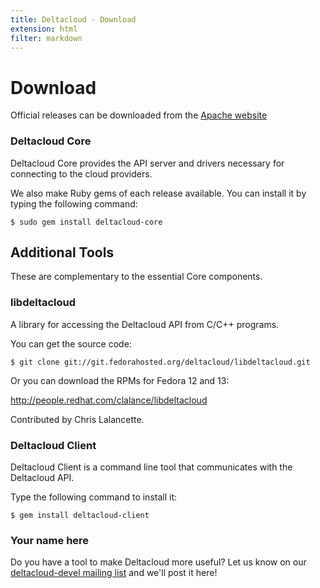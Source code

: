```yaml
---
title: Deltacloud - Download
extension: html
filter: markdown
---
```


Download
========

Official releases can be downloaded from the
[Apache website](http://www.apache.org/dist/incubator/deltacloud/)

### Deltacloud Core ###

Deltacloud Core provides the API server and drivers necessary for connecting
to the cloud providers.

We also make Ruby gems of each release available. You can install it by
typing the following command:

    $ sudo gem install deltacloud-core

Additional Tools
----------------
These are complementary to the essential Core components.

### libdeltacloud ###

A library for accessing the Deltacloud API from C/C++ programs.

You can get the source code:

    $ git clone git://git.fedorahosted.org/deltacloud/libdeltacloud.git

Or you can download the RPMs for Fedora 12 and 13:

<http://people.redhat.com/clalance/libdeltacloud>

Contributed by Chris Lalancette.


### Deltacloud Client ###

Deltacloud Client is a command line tool that communicates with the
Deltacloud&nbsp;API.

Type the following command to install it:

    $ gem install deltacloud-client

### Your name here ###

Do you have a tool to make Deltacloud more useful? Let us know on our
[deltacloud-devel mailing list][deltacloud-devel] and we'll post it here!

[deltacloud-devel]: mailto:deltacloud-dev-subscribe@incubator.apache.org
